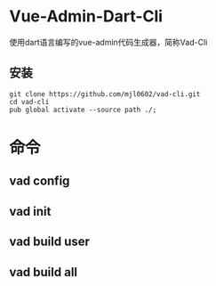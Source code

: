 

# Vue-Admin-Dart-Cli
使用dart语言编写的vue-admin代码生成器，简称Vad-Cli

## 安装

```shell
git clone https://github.com/mjl0602/vad-cli.git
cd vad-cli
pub global activate --source path ./;
```

# 命令
## vad config
## vad init
## vad build user
## vad build all